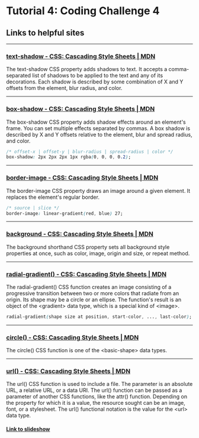 # Tutorial 4: Coding Challenge 4

## Links to helpful sites

---

### [text-shadow - CSS: Cascading Style Sheets | MDN](https://developer.mozilla.org/en-US/docs/Web/CSS/text-shadow)

The text-shadow CSS property adds shadows to text. It accepts a comma-separated list of shadows to be applied to the text and any of its decorations. Each shadow is described by some combination of X and Y offsets from the element, blur radius, and color.

---

### [box-shadow - CSS: Cascading Style Sheets | MDN](https://developer.mozilla.org/en-US/docs/Web/CSS/box-shadow)

The box-shadow CSS property adds shadow effects around an element's frame. You can set multiple effects separated by commas. A box shadow is described by X and Y offsets relative to the element, blur and spread radius, and color.

```css
/* offset-x | offset-y | blur-radius | spread-radius | color */
box-shadow: 2px 2px 2px 1px rgba(0, 0, 0, 0.2);
```

---

### [border-image - CSS: Cascading Style Sheets | MDN](https://developer.mozilla.org/en-US/docs/Web/CSS/border-image)

The border-image CSS property draws an image around a given element. It replaces the element's regular border.

```css
/* source | slice */
border-image: linear-gradient(red, blue) 27;
```

---

### [background - CSS: Cascading Style Sheets | MDN](https://developer.mozilla.org/en-US/docs/Web/CSS/background)

The background shorthand CSS property sets all background style properties at once, such as color, image, origin and size, or repeat method.

---

### [radial-gradient() - CSS: Cascading Style Sheets | MDN](https://developer.mozilla.org/en-US/docs/Web/CSS/gradient/radial-gradient())

The radial-gradient() CSS function creates an image consisting of a progressive transition between two or more colors that radiate from an origin. Its shape may be a circle or an ellipse. The function's result is an object of the \<gradient> data type, which is a special kind of \<image>.

```css
radial-gradient(shape size at position, start-color, ..., last-color);
```

---

### [circle() - CSS: Cascading Style Sheets | MDN](https://developer.mozilla.org/en-US/docs/Web/CSS/basic-shape/circle())

The circle() CSS function is one of the \<basic-shape> data types.

---

### [url() - CSS: Cascading Style Sheets | MDN](https://developer.mozilla.org/en-US/docs/Web/CSS/url())

The url() CSS function is used to include a file. The parameter is an absolute URL, a relative URL, or a data URI. The url() function can be passed as a parameter of another CSS functions, like the attr() function. Depending on the property for which it is a value, the resource sought can be an image, font, or a stylesheet. The url() functional notation is the value for the \<url> data type.

#### [Link to slideshow](../export/index.html)
